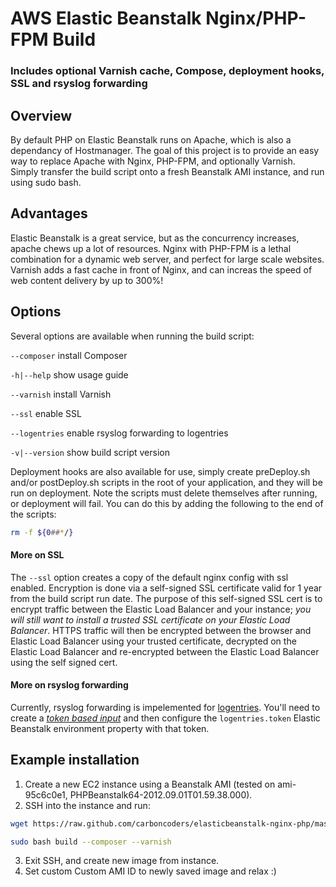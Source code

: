# AWS Elastic Beanstalk Nginx/PHP-FPM Build
### Includes optional Varnish cache, Compose, deployment hooks, SSL and rsyslog forwarding

## Overview

By default PHP on Elastic Beanstalk runs on Apache, which is also a dependancy of Hostmanager. The goal of this project is to provide an easy way to replace Apache with Nginx, PHP-FPM, and optionally Varnish. Simply transfer the build script onto a fresh Beanstalk AMI instance, and run using sudo bash.

## Advantages

Elastic Beanstalk is a great service, but as the concurrency increases, apache chews up a lot of resources. Nginx with PHP-FPM is a lethal combination for a dynamic web server, and perfect for large scale websites. Varnish adds a fast cache in front of Nginx, and can increas the speed of web content delivery by up to 300%!

## Options

Several options are available when running the build script:

`--composer` install Composer

`-h|--help` show usage guide

`--varnish` install Varnish

`--ssl` enable SSL

`--logentries` enable rsyslog forwarding to logentries

`-v|--version` show build script version

Deployment hooks are also available for use, simply create preDeploy.sh and/or postDeploy.sh scripts in the root of your application, and they will be run on deployment. Note the scripts must delete themselves after running, or deployment will fail. You can do this by adding the following to the end of the scripts:

```bash
rm -f ${0##*/}
```

#### More on SSL
The `--ssl` option creates a copy of the default nginx config with ssl enabled. Encryption is done via a self-signed SSL certificate valid for 1 year from the build script run date. The purpose of this self-signed SSL cert is to encrypt traffic between the Elastic Load Balancer and your instance; *you will still want to install a trusted SSL certificate on your Elastic Load Balancer*. HTTPS traffic will then be encrypted between the browser and Elastic Load Balancer using your trusted certificate, decrypted on the Elastic Load Balancer and re-encrypted between the Elastic Load Balancer using the self signed cert.

#### More on rsyslog forwarding
Currently, rsyslog forwarding is impelemented for [logentries](http://www.logentries.com). You'll need to create a [*token based input*](https://logentries.com/doc/input-token/) and then configure the `logentries.token` Elastic Beanstalk environment property with that token.

## Example installation

1. Create a new EC2 instance using a Beanstalk AMI (tested on ami-95c6c0e1, PHPBeanstalk64-2012.09.01T01.59.38.000).
2. SSH into the instance and run:

```bash
wget https://raw.github.com/carboncoders/elasticbeanstalk-nginx-php/master/build

sudo bash build --composer --varnish
```

3. Exit SSH, and create new image from instance.
4. Set custom Custom AMI ID to newly saved image and relax :)